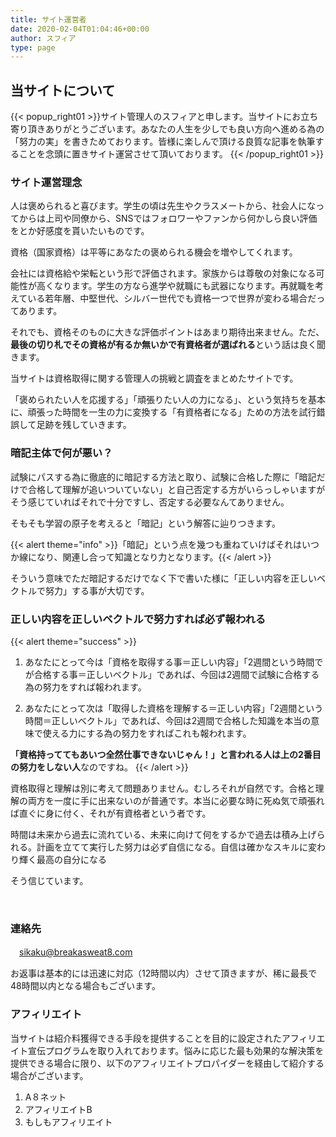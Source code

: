 ```yaml
---
title: サイト運営者
date: 2020-02-04T01:04:46+00:00
author: スフィア
type: page
---
```

## 当サイトについて


 {{< popup_right01 >}}サイト管理人のスフィアと申します。当サイトにお立ち寄り頂きありがとうございます。あなたの人生を少しでも良い方向へ進める為の「努力の実」を書きためております。皆様に楽しんで頂ける良質な記事を執筆することを念頭に置きサイト運営させて頂いております。 {{< /popup_right01 >}}


### サイト運営理念

人は褒められると喜びます。学生の頃は先生やクラスメートから、社会人になってからは上司や同僚から、SNSではフォロワーやファンから何かしら良い評価をとか好感度を貰いたいものです。

資格（国家資格）は平等にあなたの褒められる機会を増やしてくれます。

会社には資格給や栄転という形で評価されます。家族からは尊敬の対象になる可能性が高くなります。学生の方なら進学や就職にも武器になります。再就職を考えている若年層、中堅世代、シルバー世代でも資格一つで世界が変わる場合だってあります。

それでも、資格そのものに大きな評価ポイントはあまり期待出来ません。ただ、**最後の切り札でその資格が有るか無いかで有資格者が選ばれる**という話は良く聞きます。

当サイトは資格取得に関する管理人の挑戦と調査をまとめたサイトです。

「褒められたい人を応援する」「頑張りたい人の力になる」、という気持ちを基本に、頑張った時間を一生の力に変換する「有資格者になる」ための方法を試行錯誤して足跡を残していきます。

### 暗記主体で何が悪い？

試験にパスする為に徹底的に暗記する方法と取り、試験に合格した際に「暗記だけで合格して理解が追いついていない」と自己否定する方がいらっしゃいますがそう感じていればそれで十分ですし、否定する必要なんてありません。

そもそも学習の原子を考えると「暗記」という解答に辿りつきます。

{{< alert theme="info" >}}「暗記」という点を幾つも重ねていけばそれはいつか線になり、関連し合って知識となり力となります。{{< /alert >}}

そういう意味でただ暗記するだけでなく下で書いた様に「正しい内容を正しいベクトルで努力」する事が大切です。

### 正しい内容を正しいベクトルで努力すれば必ず報われる
{{< alert theme="success" >}}
  1. あなたにとって今は「資格を取得する事＝正しい内容」「2週間という時間でが合格する事＝正しいベクトル」であれば、今回は2週間で試験に合格する為の努力をすれば報われます。

  2. あなたにとって次は「取得した資格を理解する＝正しい内容」「2週間という時間＝正しいベクトル」であれば、今回は2週間で合格した知識を本当の意味で使える力にする為の努力をすればこれも報われます。

**「資格持っててもあいつ全然仕事できないじゃん！」**と言われる人は**上の2番目の努力をしない人**なのですね。
{{< /alert >}}

資格取得と理解は別に考えて問題ありません。むしろそれが自然です。合格と理解の両方を一度に手に出来ないのが普通です。本当に必要な時に死ぬ気で頑張れば直ぐに身に付く、それが有資格者という者です。

時間は未来から過去に流れている、未来に向けて何をするかで過去は積み上げられる。計画を立てて実行した努力は必ず自信になる。自信は確かなスキルに変わり輝く最高の自分になる

そう信じています。

&nbsp;

### 連絡先

<i class="icon_mail"></i>　sikaku@breakasweat8.com

お返事は基本的には迅速に対応（12時間以内）させて頂きますが、稀に最長で48時間以内となる場合もございます。

### アフィリエイト

当サイトは紹介料獲得できる手段を提供することを目的に設定されたアフィリエイト宣伝プログラムを取り入れております。悩みに応じた最も効果的な解決策を提供できる場合に限り、以下のアフィリエイトプロパイダーを経由して紹介する場合がございます。

  1. A８ネット
  2. アフィリエイトB
  3. もしもアフィリエイト

&nbsp;

&nbsp;